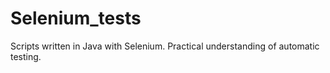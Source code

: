 # Selenium_tests

Scripts written in Java with Selenium.
Practical understanding of automatic testing.
